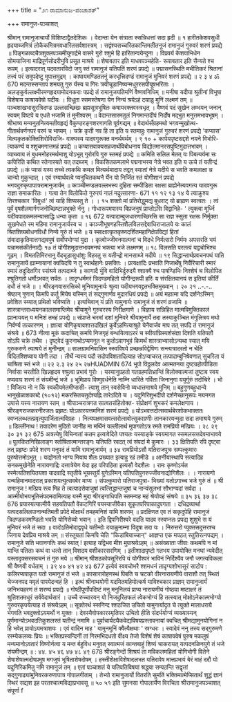 +++
title = "೨೧ ರಾಮಾನುಜ-ಪಂಚಾಶತ್"

+++
रामानुज-पञ्चाशत्

श्रीमान् रामानुजाचार्यो विशिष्टाद्वैतदेशिकः । 
वेदान्ता येन संत्राता स्सन्निधत्तां सदा हृदी ॥ १ 
हारीतकेशवसुधी हृदयाब्जमित्रं लोकैकमित्रमवधारितसर्वशास्त्रम् । 
सद्वंश्यसच्चरितकान्तिमतीतनूजं 
रामानुजं गुरुवरं शरणं प्रपद्ये ॥ 
पिङ्गळाब्दचैत्रशुक्लपञ्चमीयुगार्द्रभे वासरे गुरो श्शुभे हि हारितान्वयेन्दुना । विप्रवर्य केशवाभिधेन सोमयाजिना माद्रिपूर्णसोदरीभुवि प्रसूत माश्रये ॥ शेषावतार इति माधवपञ्चहेति- रूपावतार इति सैन्यते श्च रूपम् । इत्यादरात् यदवतारविदो जगु स्तं रामानुजं यतिपतिं शरणं प्रपद्ये ॥ 
पद्मासनस्थिति मभीतिकरं श्रितानां तत्त्वं परं समुपदेष्टु मुपात्तमुद्रम् । काषायमण्डिततनुं करधृत्त्रिदण्डं 
रामानुजं मुनिवरं शरणं प्रपद्ये ॥ 
२ 
३ 
४ 
ॐ 
670 
मदन्तस्सन्तापं शमयतु गुरु र्यस्य च गिरः त्रयीचूडानिष्यन्मधुररसपीयूषभरिताः । अलङ्कुर्वल्लक्ष्मीरमणहृदयामोदनकराः 
पप्रद्ये तं रामानुजयतिमणिं वैष्णवनिधिम् ॥ 
मनीषा यदीया श्रुतीनां विभूषा विशेषाय काषायवेषो यदीयः । विधूता स्समस्तेषणा येन निन्यं श्रयेऽहं दयाळु मुनिं लक्ष्मणं तम् ॥ 
पञ्चशाखभासुरत्रिदण्ड उल्लसच्छिखः ब्रह्मसूत्रभूषितः कषायरक्तवस्त्रधृत् । वैष्णवं पदं सुखेन लम्भयन् जनान् स्वयम् विष्टपे य एधते भजामि तं मुनीश्वरम् ॥ 
वेदान्तसारमतुलं निगमान्तदीपं निर्दोष मद्भुत मनुत्तमभावभूषम् । श्रीभाष्य मन्यनुतनित्यमतीवहृद्यं वैकुण्ठरङ्गशरणागति पूर्वगद्यम् ॥ 
वेदार्थसँग्रहमथो भगवन्मुखोत्थ- गीतार्थवर्णनपरं परमं च भाष्यम् । चक्रे कृती नव हि ता इति य स्तमाहुः रामानुजं गुरुवरं शरणं प्रपद्ये 
'कप्यास' मित्यकृतकोक्तिशिरोविराजि- वाक्यस्य यादवगुरूक्त मनर्थमर्थम् । 
९ 
१० 
+ 
कापेयपृष्टसद्दशे नयने विभोरि- त्याकर्ण्य य श्शुचमगात्तमहं प्रपद्ये ॥ 
कप्यासवाक्यसहजार्थविबोधनाय विद्योतमानरसपुष्टिमुदात्तभावम् । 
व्याख्याय तं बुधमनोहरमर्थमाशु 
योऽभूत् गुरोरपि गुरु स्तमहं प्रपद्ये ॥ 
कमिति सलिल मेतत् यः पिबत्यर्यमा सः कपिरिति कथित स्तेनास्यते यत् तदब्जम् । विकसितकमलाभे पद्मनाभस्य नेत्रे भवत इति य ऊचे तं यतीन्द्रं प्रपद्ये ॥ 
कं प्यासं यस्य तच्चे त्यकथि कमल मित्यर्थमादाय तद्वत् स्यातां नेत्रे यदीये स भवति कमलाक्षा न्न चान्यो मुकुन्दात् । एवं रम्यार्थवत्वे प्यनुचितकथनै र्येन यो निर्जित स्तं योगीशानं प्रपद्ये भगवदुरुकृपापात्ररामानुजार्यम् ॥ 
काञ्चीमण्डलवल्लभस्य दुहिता सम्पीडिता रक्षसा ब्राह्येनेत्यवगत्य यादवगुरू राज्ञा समाकारितः । गत्वा तेन विलोकिते गुरुरयं नालं मदुत्सारणा- 
671 
११ 
१२ 
१३ 
१४ 
ये त्याक्रुश्य तिरश्चकार 'विबुध!' त्वं याहि शिष्यस्तु ते । । 
१५ 
शक्तो मां प्रतिरोद्धुमद्य बुधराट् यो ब्राह्मण स्वत्वतः । त्वं पूर्वं वृषशैलमार्गगजनोच्छिष्टान्नभुक्ते र्ननु । गोधारूपमपास्य विप्रजनुषं प्राप्तोऽसि विद्वानिहे- ' त्युक्त्वा मूर्ध्नि यदीयपादकमलन्यासाद्धि धन्या कृता ॥ 
१६ 
672 
यत्पादाम्बुजधारणाच्छिरसि सा राज्ञ स्सुता रक्षसः निर्मुक्ता सुखमेधते स्म महिमा रामानुजार्यस्य च । काञ्जीभूषणहस्तिशैलविलसद्देवाधिराजालये यः कालं श्रितशिष्यबोधनविधौ निन्ये गुरुं तं भजे ॥ 
य स्साक्षात्कृतकृष्णदर्शितमहानिक्षेपविद्यां हितां संवादाकृतिमात्तगद्यवपुषं सर्वोपभोग्यां मुदा । कृत्वोज्जीवनमात्मनां च विदधे निर्मत्सरो निर्ममः 
अपसरति भयं यन्नामसंकीर्तनाद्यैः 
१७ 
तं योगीशमुदात्तभावमनघं भक्त्या भजे लक्ष्मणम् ॥ 
१८ 
विलसति परतत्वं यद्वचोभिश्च गूढम् । 
विमततिमिरभानु र्वेदचूडासुधांशुः 
विहरतु स यतीन्द्रो मानसाब्जे मदीये ॥ 
१९ 
सिद्धान्तार्थप्रवचनपथं याति रामानुजायें 
ह्याम्नायानां क्वचिदपि न तु स्वार्थहानेः प्रसक्तिः । प्रत्यक्षादिः प्रभवति निजार्थेषु निर्वैरिचारी स्मारं स्मारं तदुदितगिर स्संश्रये तत्पदाब्जे ॥ 
काणादै र्भुवि वादिभिर्दुरुदयै श्शाक्यै श्च पाषण्डिभिः निश्शेषं च विलोपित श्श्रुतिगतो धर्मोऽभवत् सर्वतः । तादृग्धर्ममरं त्रिदण्डमहितो योगीन्द्ररूपी हरिः 
य संरक्षितवानयं स इतियां कीर्तिं दधौ तं भजे ॥ । 
श्रीरङ्गवासरसिको मुनियामुनार्यः 
श्रुत्वा यदीयभगवद्द्रतभक्तिमुख्यान् । 
२० 
२१ 
..-.-.. 
श्रेष्ठान् गुणान् किमपि कर्तु मियेष यस्मिन् तं सद्गुणार्णव मुदारधियं प्रपद्ये ॥ 
अयं महात्मा यदि दर्शनेऽस्मिन् प्रवेशित स्य्यात् प्रथितो भविष्यति । इत्यचिवान् यं प्रति यामुनार्यः रामानुजं तं शरणं व्रजामि ॥ 
शास्त्रान्तराध्ययनकालसमाप्तिमेव श्रीयामुने गुरुवरस्य निरीक्षमाणे । विज्ञाय सन्निहित मात्मविमुक्तिकालं ह्यानाययत् य मनिशं तमहं प्रपद्ये ॥ 
संप्राप्ते चरमां दशां मुनिवरे श्रीयामुनार्ये तदा तस्याकुञ्चित मंगुलित्रय मथो निर्वर्ण्य तत्कारणम् । ज्ञात्वा योगिकृपावशात्तदखिलं कुर्वेऽहमित्याश्रुते येनैवार्जव माप तत् सपदि तं रामानुजं संश्रये ॥ 
673 
नीत्वा मूकं कदाचित् कमपि निजगृहं बन्धयित्वाऽररं च स्वीयांघ्रिस्पर्शसंज्ञा दिशति यतिपतौ सोऽपि चक्रे तथैव । दृष्ट्वेदं कूरनाथोऽप्यमनुत न कुतोऽवागभूवं किमर्थं शास्त्राभ्यासोऽन्यथा स्यात् मयि गुरुकरुणे त्याश्रये तं मुनीन्द्रम् ॥ 
सालग्रामनिवासिन स्स्वविषये प्रच्छन्नविद्वेषिणः सन्त्यत्रादरतो न चेति विदितश्शिष्याय योगी तदा । तीर्थे न्यस्य पदौ सदोपविशतादित्याह सोऽप्याचरत् तत्पादाम्बुनिषेवणात् सुचरिता यं चाश्रिता स्तं भजे ॥ 
२२ 
२.३ 
२४ 
२५ 
२७HUADMIN 
674 
भूपो विठ्ठलदेव आत्मतनया दुष्टग्रहोत्पीडिता निर्वासा चरतीति खिन्नहृदय श्श्रुत्वा प्रभावं गुरोः । यस्यानुग्रहतो गतग्रहमतिभ्रान्तिं विलोक्यात्मजां तुष्टाव स्वय मप्यवाप शरणं तं संयमीन्द्रं भजे ॥ 
भूमिप्राय विष्णुवर्धनेति नाम्नि धारिते गर्विता जिनानुगा ययुर्गुरुं तदोचिरे । भो ! विजित्य नो न किं स्वकीयमेतमीप्ससी- त्याशु तान् स्वसेविनो व्यधात्तमाश्रये मुनिम् ॥ 
बहुगुणबहुधान्ये भानुखेळाशकाब्दे (१०१२) मकरसितचतुर्दश्यह्नि तारेऽदिते च । यदुगिरिशुभदीपो दर्शनेच्छानुरूपः 
नयनगत उपासे यस्य नारायण स्तम् ॥ 
श्रीपाञ्चरात्रगत सात्वतसंहितोक्त- 
संप्रोक्षणं शुभकरं कमलेक्षणाय । 
श्रीरङ्गराजकरनीरजतः प्रहृष्टः 
योऽकारयत्तमनिशं शरणं प्रपद्ये ॥ 
योऽभवत्तदोत्सवार्थबेरशोकभाक्ततः 
स्वप्नलब्धतत्प्रवृत्युपार्जितात्मविग्रहः । 
नित्यपक्षमासवत्सरोत्सवोत्सुकाग्रणीः 
तानकारयन्मुदा सदा तमाश्रये गुरुम् ॥ 
डिल्लीनाथ ! तवादरेण मुदितो जानीह मा मर्थिनं 
यल्लीलार्थ मुपागतोऽत्र रमते रामप्रियो मत्प्रियः । 
२८ 
२९ 
३० 
३१ 
३२ 
675 
अत्रत्येषु विचिन्वतां कतम इत्यावेदिते पश्यतः यस्याङ्के स्वयमागत स्समलसत्तदेवमाभावये ॥ 
पुलकितनिखिलाङ्ग स्तोषितात्मान्तरङ्गः यतिपति रवदत् त्वं संपदां मे कुमारः । 
३३ 
क्षितिपति रपि दृष्ट्वा तत् प्रहृष्टः प्रपेदे 
शरण मनुपदं तं यामि रामानुजार्यम् ॥ 
३४ 
रामप्रियोऽसौ यतिराजपुत्रः 
सम्पत्कुमारः पुरुषोत्तमोऽभूत् । 
यद्योगतो भाग्य मियाय शैलः 
प्रख्यात इत्याहु रहं तमीडे ॥ 
आनीयास्थापि सत्यादिह सनकमुखेनेति नारायणाद्रिः दत्तात्रेयेण वेदा इह परिपठिता इत्यसौ वेदशैलः । 
रामः कृष्णोऽर्चत स्स्मेत्यतिशयितयशा यादवाद्रि स्तृतीये भूयस्तुर्ये युगेऽस्मिन् यतिपतिपुनरुज्जीवनाद्योगिशैलः । । 
नारायणो यन्महिमानमादरात् 
प्रकाशयत्युत्सवबेर माप्य । 
संपत्कुमारो यतिराजपुत्रा- 
भिख्यां यतोऽगाच्च भजे गुरुं तं ॥ 
श्री रामानुज ! मत्प्रिय स्त्व मिह ते त्वत्पादसेवाजुषां त्वत्सिद्धान्तजुषां च नान्यंसुलभां सौभाग्यदां सर्वदा । आत्मीयोभयभूतिसंपदमदामित्याह यस्मै मुदा श्रीरङ्गाधिपति स्तमन्वह महं श्रेयोवहं संश्रये ॥ 
३५ 
३६ 
३७ 
३८ 
676 
प्रयास्यत्यात्मीयै सहयतिपतौ वेंकटगिरिं 
पयस्याजीवैका सुकृतपरिपाकादुपगता । दधिद्रव्यार्था यत्पदसलिलपानान्मतिमती 
प्रपेदे मोक्षार्थं तमहमनिशं यामि शरणम् ॥ 
प्रदक्षिणत एव तं सकृदुपेहि रामानुजं त्रिदण्डकरमण्डितो भवति योगिसेव्यो भवान् । इति द्विपगिरीश्वरे वदति यादव स्स्वप्नतः प्रपद्य शुशुभे स यं मुनिवरं भजे तं सदा ॥ 
वादोऽतिमोदाद्ववृधे यतीन्दोः दयाळुनाम्ना विदुषा तदा यः । 
निरुत्तरो प्युक्तसदुत्तरश्च 
जिगाय देवप्रिय माश्रये तम् ॥ 
संस्तूयतां किमपि चेति "किडांबियाच्चान्" 
आज्ञप्त एक मपठत् स्तुतिरत्नपद्यम् । 
रामानुजे सति भवानगतिः कथं स्यात् ! 
इत्याह यद्विभव मीश मुपाश्रयेऽहम् ॥ 
असंख्याता जीवाः कथमपि न मां यान्ति पतिताः कथं वा धत्से तान् विशदय वशीकारसरणिम् । इतीशादापृष्टो गतभय उपायोक्ति मनघां न्यवेदीत् यस्तादृक्सरसवचनं तं गुरु मये ॥ 
श्रीमान् श्रीशठकोपसूरिरपि यं योगीश्वरं भाविनं 
निर्दिश्यैव जगौ जगत्यविकला श्री वैष्णवी वर्धताम् । 
३९ 
४० 
४१ 
४२ 
४३ 
677 
इत्येवं स्ववचोभरै श्शमधनं तादृग्यशोभासुरं साटोप : कलिरप्यपाकृत यतो रामानुजं तं भजे ॥ 
कासारारोहणस्थं पिबति च चटको वीरनारायणीये वाराशौ तत् स्थितं चेज्जनपद ममृतं पापयेदन्वहं हि । इत्थं श्रीनाथयोगी यदमितमहिमोत्कर्ष माविश्चकार प्राज्ञम् रामानुजार्यं जनिभयहरणं तं शरण्यं प्रपद्ये ॥ गोष्ठीपूर्णोपदिष्टं मनु मनुनिलयं प्राप्य नारायणीयं गोष्ठ्या मष्टाक्षरं तं श्रुतिशतमधुरं सर्ववेदार्थसारं । उच्चै रुच्चारयन् यो निजदुरितफलं त्वेकभोग्यं हि तत्स्यात् मोक्षोऽनेकात्मभोग्यो गुरुवरकृपयेत्याह तं संश्रयेऽहम् ॥ 
सूक्तेरर्थ स्सनिन्द श्शठजित उचितो यामुनार्यादृत चे त्युक्ते मालाधरायै र्भगवति भवदुक्तोऽयमर्थो न युक्तः । देवस्यैवोपकारस्मृतिपर उचितो हीति संदर्भयोग्यं 
व्यख्यास्यन् पूर्णमान्योऽभवदतिकुशलस्तं यतीन्द्रं नमामि ॥ 
पूर्वाचार्यदयैकवेद्यविषयप्रस्तावनायां क्वचित् श्रीमद्यामुनयोगिनां न हि भवेत् प्रायोऽयमत्राशयः । एवं वादिन माह ' यामुनमुनिं क्वैत्यैक्षथाः ' स्रग्धरः । स्यादेवं ननु तस्य सद्गुरुमणे रस्म्येकलव्यः प्रियः ॥ भक्तिप्रस्यन्दिनीं तां गिरमभिदधतो वीक्ष्य तेजो विशेषं शेषं काषायवेषं पुरुष मकलुषं मन्यमानोऽवतारं विष्णोर्नत्वा य मन्त र्बहुविध मनुवत् स्वात्मजं कान्तबाहुं 
शिष्यं चाकरायत् यत्पदनळिनयुगे तं भजे संयमीन्द्रम् ॥ 
: 
४४. 
४५ 
४६ 
४७ 
४८ 
४९ 
678 
श्रीरङ्गेन्दों शिश्रयं ता मविकलमहितां योगिभोगी वितेने शेषाशेषात्मदोषप्रमुष मगजुषं भूषिताशेषदोषम् । हस्तीशेक्षाविशेषादलभत यतिरावेष मात्तप्रभावं बेरं माहं ददौ यो यदुगिरिकमितु नमि रामानुजं तम् ॥ एतां पञ्चाशतं ये यतिपतिविषयां श्रद्धया सम्पठन्ति सद्वृत्तां सद्गुणाढ्यांमुनिवरकरुणापात्र गोपालगीताम् । तेभ्यो रामानुजार्यो वितरति सुमतिं भक्तिमात्मेप्सितार्थं शुद्धं ज्ञानं स्थिरं सद्यश इह परतश्चात्मविद्याप्रभावसू ॥ 
५० 
५१ 
इति सुमनसा गोपालार्येण विरचिता श्रीरामानुजपञ्चाशत् संपूर्णा 
f 